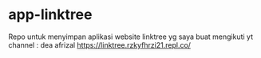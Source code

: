 # app-linktree
Repo untuk menyimpan aplikasi website linktree yg saya buat mengikuti yt channel : dea afrizal
https://linktree.rzkyfhrzi21.repl.co/
